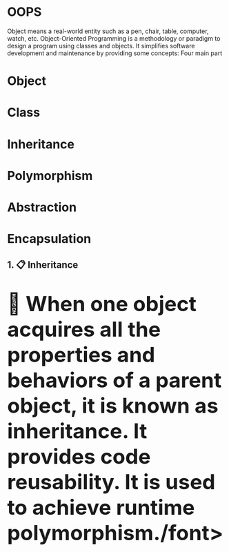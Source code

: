 # OOPS
Object means a real-world entity such as a pen, chair, table, computer, watch, etc. Object-Oriented Programming is a methodology or paradigm to design a program using classes and objects. It simplifies software development and maintenance by providing some concepts:
Four main part
# Object
# Class
# Inheritance
# Polymorphism
# Abstraction
# Encapsulation


## 1. 📋 Inheritance

# <font size="7">🚀 When one object acquires all the properties and behaviors of a parent object, it is known as inheritance. It provides code reusability. It is used to achieve runtime polymorphism./font>
